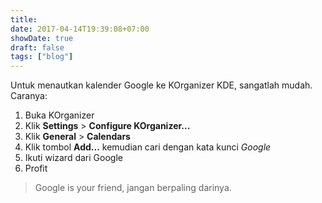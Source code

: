 ```yaml
---
title: 
date: 2017-04-14T19:39:08+07:00
showDate: true
draft: false
tags: ["blog"]
---
```

Untuk menautkan kalender Google ke KOrganizer KDE, sangatlah mudah. Caranya:
1. Buka KOrganizer
2. Klik __Settings__ > __Configure KOrganizer...__
3. Klik __General__ > __Calendars__
4. Klik tombol __Add...__ kemudian cari dengan kata kunci _Google_
5. Ikuti wizard dari Google
6. Profit

> Google is your friend, jangan berpaling darinya.